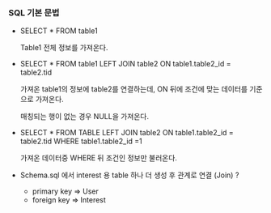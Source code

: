### SQL 기본 문법

- SELECT * FROM table1

  Table1 전체 정보를 가져온다.

- SELECT * FROM table1 LEFT JOIN table2 ON table1.table2_id = table2.tid

  가져온 table1의 정보에 table2를 연결하는데, ON 뒤에 조건에 맞는 데이터를 기준으로 가져온다.

  매칭되는 행이 없는 경우 NULL을 가져온다.

- SELECT * FROM TABLE LEFT JOIN table2 ON table1.table2_id = table2.tid WHERE table1.table2_id =1

  가져온 데이터중 WHERE 뒤 조건인 정보만 불러온다.

- Schema.sql 에서 interest 용 table 하나 더 생성 후 관계로 연결 (Join) ?
  - primary key => User
  - foreign key => Interest
